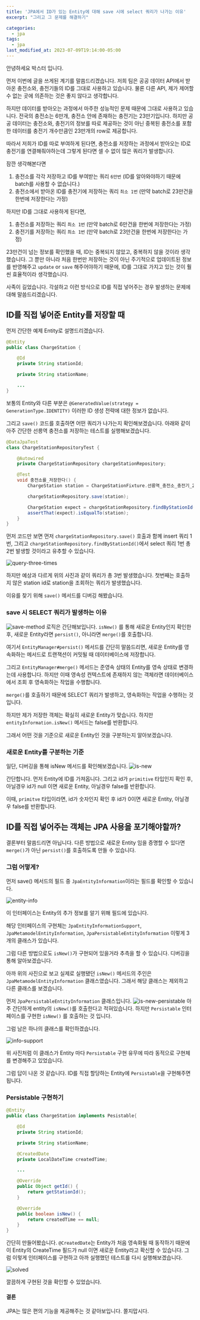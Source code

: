 ```yaml
---
title: 'JPA에서 ID가 있는 Entity에 대해 save 시에 select 쿼리가 나가는 이유'
excerpt: "그리고 그 문제를 해결하기"

categories:
  - jpa
tags:
  - jpa
last_modified_at: 2023-07-09T19:14:00-05:00
---
```


안녕하세요 박스터 입니다.

먼저 이번에 글을 쓰게된 계기를 말씀드리겠습니다. 저희 팀은 공공 데이터 API에서 받아온 충전소와, 충전기들의 ID를 그대로 사용하고 있습니다.
물론 다른 API, 제가 제어할 수 없는 곳에 의존하는 것은 좋지 않다고 생각합니다.

하지만 데이터를 받아오는 과정에서 마주한 성능적인 문제 때문에 그대로 사용하고 있습니다. 전국의 충전소는 6만개, 충전소 안에 존재하는 충전기는 23만기입니다.
하지만 공공 데이터는 충전소와, 충전기의 정보를 따로 제공하는 것이 아닌 중복된 충전소를 포함한 데이터를 충전기 개수만큼인 23만개의 row로 제공합니다.


따라서 저희가 ID를 따로 부여하게 된다면, 충전소를 저장하는 과정에서 받아오는 ID로 충전기를 연결해줘야하는데 그렇게 된다면 셀 수 없이 많은 쿼리가 발생합니다.

잠깐 생각해본다면
1. 충전소를 각각 저장하고 ID를 부여받는 쿼리 `6만번` (ID를 알아와야하기 때문에 batch를 사용할 수 없습니다.)
2. 충전소에서 받아온 ID를 충전기에 저장하는 쿼리 `최소 1번` (만약 batch로 23만건을 한번에 저장한다는 가정)

하지만 ID를 그대로 사용하게 된다면,
1. 충전소를 저장하는 쿼리 `최소 1번` (만약 batch로 6만건을 한번에 저장한다는 가정)
2. 충전기를 저장하는 쿼리 `최소 1번` (만약 batch로 23만건을 한번에 저장한다는 가정)

23만건이 넘는 정보를 확인했을 때, ID는 중복되지 않았고, 중복하지 않을 것이라 생각했습니다. 그 뿐만 아니라 처음 한번만 저장하는 것이 아닌 주기적으로 업데이트된 정보를
반영해주고 `update` or `save` 해주어야하기 때문에, ID를 그대로 가지고 있는 것이 훨씬 효율적이라 생각했습니다.

사족이 길었습니다. 각설하고 이런 방식으로 ID를 직접 넣어주는 경우 발생하는 문제에 대해 말씀드리겠습니다.

## ID를 직접 넣어준 Entity를 저장할 때

먼저 간단한 예제 Entity로 설명드리겠습니다.

```java
@Entity
public class ChargeStation {

    @Id
    private String stationId;

    private String stationName;

    ...
}

```
보통의 Entity와 다른 부분은 `@GeneratedValue(strategy = GenerationType.IDENTITY)` 이러한 ID 생성 전략에 대한 정보가 없습니다.

그리고 `save()` 코드를 호출하면 어떤 쿼리가 나가는지 확인해보겠습니다. 아래와 같이 아주 간단한 선릉역 충전소를 저장하는 테스트를 실행해보겠습니다.
```java
@DataJpaTest
class ChargeStationRepositoryTest {

    @Autowired
    private ChargeStationRepository chargeStationRepository;

    @Test
    void 충전소를_저장한다() {
        ChargeStation station = ChargeStationFixture.선릉역_충전소_충전기_2개_사용가능_1개;

        chargeStationRepository.save(station);

        ChargeStation expect = chargeStationRepository.findByStationId(station.getStationId()).get();
        assertThat(expect).isEqualTo(station);
    }
}
```

먼저 코드만 보면 먼저 `chargeStationRepository.save()` 호출과 함께 insert 쿼리 1번, 그리고 `chargeStationRepository.findByStationId()`에서 select 쿼리 1번
총 2번 발생할 것이라고 유추할 수 있습니다.

![query-three-times](https://github.com/car-ffeine/design-system/assets/106640954/f48b7f0f-3f39-41ce-8fcd-94b995e95fae)

하지만 예상과 다르게 위의 사진과 같이 쿼리가 총 3번 발생했습니다. 첫번째는 호출하지 않은 station id로 station을 조회하는 쿼리가 발생했습니다.

이유를 찾기 위해 `save()` 메서드를 디버깅 해봤습니다.

### save 시 SELECT 쿼리가 발생하는 이유


![save-method](https://github.com/car-ffeine/design-system/assets/106640954/b1db00b7-d7fb-4647-912c-6f8e2fe44974)
로직은 간단해보입니다. `isNew()` 를 통해 새로운 Entity인지 확인한 후, 새로운 Entity라면 `persist()`, 아니라면 `merge()`를 호출합니다.

여기서 `EntityManager#persist()` 메서드를 간단히 말씀드리면, 새로운 Entity를 영속화하는 메서드로 트랜잭션이 커밋될 때 데이터베이스에 저장합니다.

그리고 `EntityManager#merge()` 메서드는 준영속 상태의 Entity를 영속 상태로 변경하는데 사용합니다.
하지만 이때 영속성 컨텍스트에 존재하지 않는 객체라면 데이터베이스에서 조회 후 영속화하는 작업을 수행합니다.

`merge()`를 호출하기 때문에 SELECT 쿼리가 발생하고, 영속화하는 작업을 수행하는 것 입니다.

하지만 제가 저장한 객체는 확실히 새로운 Entity가 맞습니다. 하지만 `entityInformation.isNew()` 메서드는 false를 반환합니다.

그래서 어떤 것을 기준으로 새로운 Entity인 것을 구분하는지 알아보겠습니다.

### 새로운 Entity를 구분하는 기준

일단, 디버깅을 통해 isNew 메서드를 확인해보겠습니다.
![is-new](https://github.com/car-ffeine/design-system/assets/106640954/e4a56694-c623-46d8-badd-3345d557e29f)

간단합니다. 먼저 Entity에 ID를 가져옵니다. 그리고 id가 `primitive` 타입인지 확인 후, 아닐경우 id가 null 이면 새로운 Entity, 아닐경우 false를 반환합니다.

이때, `primitve` 타입이라면, id가 숫자인지 확인 후 id가 0이면 새로운 Entity, 아닐경우 false를 반환합니다.

## ID를 직접 넣어주는 객체는 JPA 사용을 포기해야할까?

결론부터 말씀드리면 아닙니다. 다른 방법으로 새로운 Entity 임을 증명할 수 있다면 `merge()`가 아닌 `persist()`를 호출하도록 만들 수 있습니다.

### 그럼 어떻게?
먼저 save() 메서드의 필드 중 `JpaEntityInformation`이라는 필드를 확인할 수 있습니다.

![entity-info](https://github.com/car-ffeine/design-system/assets/106640954/d9956fe6-07c7-41a9-9d6b-7c01b5f31c5d)

이 인터페이스는 Entity의 추가 정보를 알기 위해 필드에 있습니다.

해당 인터페이스의 구현체는 `JpaEntityInformationSupport`, `JpaMetamodelEntityInformation`, `JpaPersistableEntityInformation` 이렇게 3개의 클래스가 있습니다.

그럼 다른 방법으로도 `isNew()`가 구현되어 있을거라 추측을 할 수 있습니다. 디버깅을 통해 알아보겠습니다.

아까 위의 사진으로 보고 실제로 실행됐던 `isNew()` 메서드의 주인은 `JpaMetamodelEntityInformation` 클래스였습니다. 그래서 해당 클래스는 제외하고 다른 클래스를 보겠습니다.

먼저 `JpaPersistableEntityInformation` 클래스입니다.
![is-new-persistable](https://github.com/car-ffeine/design-system/assets/106640954/dc2293c3-2854-4619-9ef6-d08e55b4581b)
아주 간단하게 entity의 `isNew()`를 호출한다고 적혀있습니다. 하지만 `Persistable` 인터페이스를 구현한 `isNew()` 를 호출하는 것 입니다.

그럼 남은 하나의 클래스를 확인하겠습니다.

![info-support](https://github.com/car-ffeine/design-system/assets/106640954/f1d654c0-e741-4db7-8e7f-4e758c36133a)

위 사진처럼 이 클래스가 Entity 마다 `Persistable` 구현 유무에 따라 동적으로 구현체를 변경해주고 있었습니다.

그럼 답이 나온 것 같습니다. ID를 직접 할당하는 Entity에 `Persistable`을 구현해주면 됩니다.

### Persistable 구현하기
```java
@Entity
public class ChargeStation implements Pesistable{

    @Id
    private String stationId;

    private String stationName;

    @CreatedDate
    private LocalDateTime createdTime;

    ...

    @Override
    public Object getId() {
        return getStationId();
    }

    @Override
    public boolean isNew() {
        return createdTime == null;
    }
}
```

간단히 만들어봤습니다. `@CreatedDate`는 Entity가 처음 영속화될 때 동작하기 때문에 이 Entity의 CreateTime 필드가 null 이면 새로운 Entity라고 확신할 수 있습니다.
그럼 이렇게 인터페이스를 구현하고 아까 실행했던 테스트를 다시 실행해보겠습니다.

![solved](https://github.com/car-ffeine/design-system/assets/106640954/ea5db719-9919-42f4-b431-00e14d6fea5e)

깔끔하게 구현된 것을 확인할 수 있었습니다.

#### 결론
JPA는 많은 편의 기능을 제공해주는 것 같아보입니다. 쫄지맙시다.
